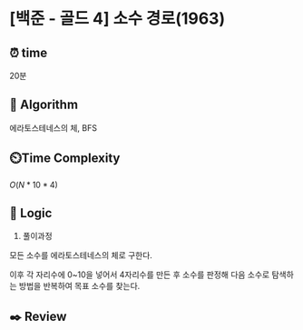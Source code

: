 # [백준 - 골드 4] 소수 경로(1963)

## ⏰  **time**

20분

## :pushpin: **Algorithm**

에라토스테네스의 체, BFS

## ⏲️**Time Complexity**

$O(N*10*4)$

## :round_pushpin: **Logic**
1. 풀이과정

모든 소수를 에라토스테네스의 체로 구한다.

이후 각 자리수에 0~10을 넣어서 4자리수를 만든 후 소수를 판정해 다음 소수로 탐색하는 방법을 반복하여 목표 소수를 찾는다.

## :black_nib: **Review**